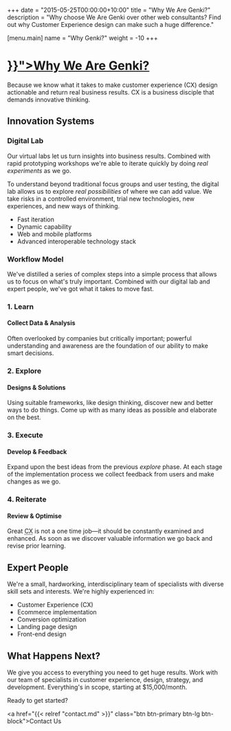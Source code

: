 +++
date = "2015-05-25T00:00:00+10:00"
title = "Why We Are Genki?"
description = "Why choose We Are Genki over other web consultants? Find out why Customer Experience design can make such a huge difference."

[menu.main]
    name = "Why Genki?"
    weight = -10
+++

<!-- 
# DESIGN REFERENCES

+ http://www.borngroup.com/services/
+ http://www.kohactive.com/services/strategy/
-->

<div class="text-center">
    <span class="i i-lightbulb" aria-hidden="true"></span>
    <h1 class="title"><a href="{{< relref "why-genki.md" >}}">Why We Are Genki?</a></h1>
</div>

<p class="lead justify">Because we know what it takes to make customer experience (CX) design actionable and return real business results. CX is a business disciple that demands innovative thinking.</p>

## Innovation Systems

### Digital Lab

Our virtual labs let us turn insights into business results. Combined with rapid prototyping workshops we're able to iterate quickly by doing *real experiments* as we go.

To understand beyond traditional focus groups and user testing, the digital lab allows us to explore *real possibilities* of where we can add value. We take risks in a controlled environment, trial new technologies, new experiences, and new ways of thinking.

+ Fast iteration
+ Dynamic capability
+ Web and mobile platforms
+ Advanced interoperable technology stack

### Workflow Model

We've distilled a series of complex steps into a simple process that allows us to focus on what's truly important. Combined with our digital lab and expert people, we've got what it takes to move fast.

<div class="row justify">
    <div class="col-md-6">
        <h3>1. Learn</h3>
        <h4>Collect Data &amp; Analysis</h4>
        <p>Often overlooked by companies but critically important; powerful understanding and awareness are the foundation of our ability to make smart decisions.</p>
    </div>
    <div class="col-md-6">
        <h3>2. Explore</h3>
        <h4>Designs &amp; Solutions</h4>
        <p>Using suitable frameworks, like design thinking, discover new and better ways to do things. Come up with as many ideas as possible and elaborate on the best.</p>
    </div>
</div>
<div class="row justify">
    <div class="col-md-6">
        <h3>3. Execute</h3>
        <h4>Develop &amp; Feedback</h4>
        <p>Expand upon the best ideas from the previous <em>explore</em> phase. At each stage of the implementation process we collect feedback from users and make changes as we go.</p>
    </div>
    <div class="col-md-6">
        <h3>4. Reiterate</h3>
        <h4>Review &amp; Optimise</h4>
        <p>Great <abbr title="Customer Experience">CX</abbr> is not a one time job&mdash;it should be constantly examined and enhanced. As soon as we discover valuable information we go back and revise prior learning.</p>
    </div>
</div>

## Expert People

We're a small, hardworking, interdisciplinary team of specialists with diverse skill sets and interests. We're highly experienced in:

+ Customer Experience <span class="initialism">(CX)</span>
+ Ecommerce implementation
+ Conversion optimization
+ Landing page design
+ Front-end design

## What Happens Next?

<!-- TODO: Rewrite paragraph, sounds too similar to original -->
We give you access to everything you need to get huge results. Work with our team of specialists in customer experience, design, strategy, and development. Everything's in scope, starting at $15,000/month.

Ready to get started?

<a href="{{< relref "contact.md" >}}" class="btn btn-primary btn-lg btn-block">Contact Us</a>
